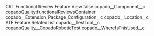 <?xml version="1.0" encoding="UTF-8"?>
<CustomMetadata xmlns="http://soap.sforce.com/2006/04/metadata" xmlns:xsi="http://www.w3.org/2001/XMLSchema-instance" xmlns:xsd="http://www.w3.org/2001/XMLSchema">
    <label>CRT Functional Review Feature View</label>
    <protected>false</protected>
    <values>
        <field>copado__Component__c</field>
        <value xsi:type="xsd:string">copadoQuality:functionalReviewsContainer</value>
    </values>
    <values>
        <field>copado__Extension_Package_Configuration__c</field>
        <value xsi:nil="true"/>
    </values>
    <values>
        <field>copado__Location__c</field>
        <value xsi:type="xsd:string">ATF.Feature.RelatedList</value>
    </values>
    <values>
        <field>copado__TestTool__c</field>
        <value xsi:type="xsd:string">copadoQuality__CopadoRoboticTest</value>
    </values>
    <values>
        <field>copado__WhereIsThisUsed__c</field>
        <value xsi:nil="true"/>
    </values>
</CustomMetadata>

